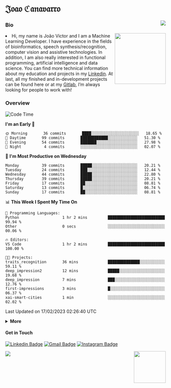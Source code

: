 <h1 align="start">𝔍𝔬𝔞𝔬 ℭ𝔞𝔫𝔞𝔳𝔞𝔯𝔯𝔬</h1>
<img src="https://komarev.com/ghpvc/?username=jvcanavarro" align="right">


### Bio 
<img src="./aot.gif" align="right" height="160">
<li>
Hi, my name is João Victor and I am a Machine Learning Developer. I have experience in the fields of bioinformatics, speech synthesis/recognition, computer vision and assistive technologies. In addition, I am also really interested in functional programming, artificial intelligence and data science. You can find more technical information about my education and projects in my <a href="https://www.linkedin.com/in/jvcanavarro/">Linkedin</a>. At last, all my finished and in-development projects can be found here or at my <a href="https://gitlab.com/jvcanavarro">Gitlab</a>, I’m always looking for people to work with!
</li>

### Overview


<!--START_SECTION:waka-->
![Code Time](http://img.shields.io/badge/Code%20Time-746%20hrs%202%20mins-blue)

**I'm an Early 🐤** 

```text
🌞 Morning       36 commits       ████░░░░░░░░░░░░░░░░░░░░░   18.65 % 
🌆 Daytime       99 commits       ████████████░░░░░░░░░░░░░   51.30 % 
🌃 Evening       54 commits       ███████░░░░░░░░░░░░░░░░░░   27.98 % 
🌙 Night          4 commits       ░░░░░░░░░░░░░░░░░░░░░░░░░   02.07 % 

```
📅 **I'm Most Productive on Wednesday** 

```text
Monday          39 commits       █████░░░░░░░░░░░░░░░░░░░░   20.21 % 
Tuesday         24 commits       ███░░░░░░░░░░░░░░░░░░░░░░   12.44 % 
Wednesday       44 commits       █████░░░░░░░░░░░░░░░░░░░░   22.80 % 
Thursday        39 commits       █████░░░░░░░░░░░░░░░░░░░░   20.21 % 
Friday          17 commits       ██░░░░░░░░░░░░░░░░░░░░░░░   08.81 % 
Saturday        13 commits       █░░░░░░░░░░░░░░░░░░░░░░░░   06.74 % 
Sunday          17 commits       ██░░░░░░░░░░░░░░░░░░░░░░░   08.81 % 

```


📊 **This Week I Spent My Time On** 

```text
💬 Programming Languages: 
Python                   1 hr 2 mins         █████████████████████████   99.94 % 
Other                    0 secs              ░░░░░░░░░░░░░░░░░░░░░░░░░   00.06 % 

🔥 Editors: 
VS Code                  1 hr 2 mins         █████████████████████████   100.00 % 

🐱‍💻 Projects: 
traits_recognition       36 mins             ██████████████░░░░░░░░░░░   59.11 % 
deep_impression2         12 mins             █████░░░░░░░░░░░░░░░░░░░░   19.68 % 
deep_impression          7 mins              ███░░░░░░░░░░░░░░░░░░░░░░   12.76 % 
first-impressions        3 mins              █░░░░░░░░░░░░░░░░░░░░░░░░   06.37 % 
xai-smart-cities         1 min               ░░░░░░░░░░░░░░░░░░░░░░░░░   02.02 % 

```


 Last Updated on 17/02/2023 02:26:40 UTC
<!--END_SECTION:waka-->

<details>
  <summary><b>More</b></summary>
<p align="center">
<img align="center" src="https://github-readme-stats.vercel.app/api?username=jvcanavarro&show_icons=true&line_height=21&theme=default&hide_border=true" alt="Cana's Github Stats" />
<img align="center" src="https://github-readme-stats.vercel.app/api/top-langs/?username=jvcanavarro&theme=default&line_height=27&layout=compact&hide_border=true&hide=PostScript,PHP,HTML,Jupyter%20Notebook,Lua&langs_count=10" />
</p>
</details>

#### Get in Touch
[![Linkedin Badge](https://img.shields.io/badge/-LinkedIn-0e76a8?style=flat&logo=Linkedin&logoColor=white&link=https://www.linkedin.com/in/jvcanavarro/)](https://www.linkedin.com/in/jvcanavarro)
[![Gmail Badge](https://img.shields.io/badge/-Gmail-d14836?style=flat&logo=Gmail&logoColor=white&link=mailto:jvcanavarro@gmail.com)](mailto:jvcanavarro@gmail.com)
[![Instagram Badge](https://img.shields.io/badge/-Instagram-ff69b4?style=flat&logo=Instagram&logoColor=white&link=https://instagram.com/jlim_slam/)](https://instagram.com/jvcanavarro)

<!--[![Spotify Badge](https://img.shields.io/badge/-Spotify-success?style=flat&logo=Spotify&logoColor=white&link=https://open.spotify.com/user/jvcanavarro)](https://open.spotify.com/user/jvcanavarro)
[![Telegram Badge](https://img.shields.io/badge/-Telegram-0088cc?style=flat&logo=Telegram&logoColor=white)](https://t.me/jvcanavarro)
[![Steam Badge](https://img.shields.io/badge/-Steam-lightgrey?style=flat&logo=Steam&logoColor=white&link=https://steamcommunity.com/id/octjinn/)](https://steamcommunity.com/id/octjinn/)-->


<p>
  <a href="https://count.getloli.com/"><img src="https://count.getloli.com/get/@index?theme=rule34"></a>
  <img src="https://data.whicdn.com/images/188174384/original.gif" align="right" height = "100">
</p>
